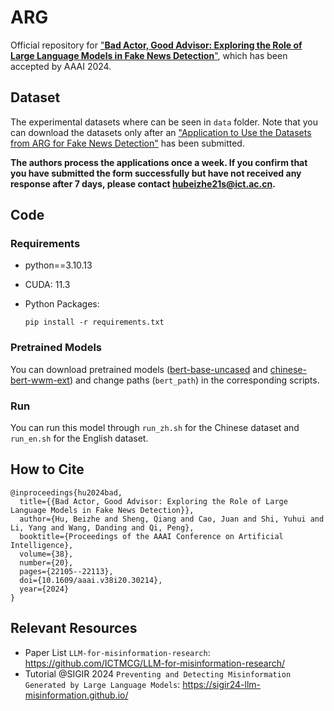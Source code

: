 # ARG

Official repository for ["**Bad Actor, Good Advisor: Exploring the Role of Large Language Models in Fake News Detection**"](https://arxiv.org/abs/2309.12247), which has been accepted by AAAI 2024.

## Dataset

The experimental datasets where can be seen in `data` folder. Note that you can download the datasets only after an ["Application to Use the Datasets from ARG for Fake News Detection"](https://forms.office.com/r/DfVwbsbVyM) has been submitted.

**The authors process the applications once a week. If you confirm that you have submitted the form successfully but have not received any response after 7 days, please contact hubeizhe21s@ict.ac.cn.**

## Code

### Requirements

- python==3.10.13

- CUDA: 11.3

- Python Packages:

  ```
  pip install -r requirements.txt
  ```

### Pretrained Models

You can download pretrained models ([bert-base-uncased](https://huggingface.co/google-bert/bert-base-uncased) and [chinese-bert-wwm-ext](https://huggingface.co/hfl/chinese-bert-wwm-ext)) and change paths (`bert_path`) in the corresponding scripts.

### Run

You can run this model through `run_zh.sh` for the Chinese dataset and `run_en.sh` for the English dataset. 

## How to Cite

```
@inproceedings{hu2024bad,
  title={{Bad Actor, Good Advisor: Exploring the Role of Large Language Models in Fake News Detection}},
  author={Hu, Beizhe and Sheng, Qiang and Cao, Juan and Shi, Yuhui and Li, Yang and Wang, Danding and Qi, Peng},
  booktitle={Proceedings of the AAAI Conference on Artificial Intelligence},
  volume={38},
  number={20},
  pages={22105--22113},
  doi={10.1609/aaai.v38i20.30214},
  year={2024}
}
```

## Relevant Resources
- Paper List ``LLM-for-misinformation-research``: https://github.com/ICTMCG/LLM-for-misinformation-research/
- Tutorial @SIGIR 2024 ``Preventing and Detecting Misinformation Generated by Large Language Models``: https://sigir24-llm-misinformation.github.io/
